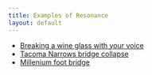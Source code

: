 ```yaml
---
title: Examples of Resonance
layout: default
---
```

*  [Breaking a wine glass with your voice](http://www.youtube.com/watch?v=BE827gwnnk4)
* [Tacoma Narrows bridge collapse](http://www.youtube.com/watch?v=j-zczJXSxnw)
* [Millenium foot bridge](http://www.youtube.com/watch?v=gQK21572oSU)
